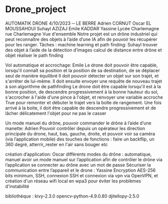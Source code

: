 # Drone_project


AUTOMATIK DRONE
4/10/2023
─
LE BERRE Adrien
CORNUT Oscar
EL MOUSSAHOUI Suhayl
AZIZAJ Emile
KADDAR Yassine
Lycée Charlemagne 
rue Charlemagne
Vue d'ensemble
Notre projet est un drône industriel qui peut reconnaître des objets à l’aide d’une IA afin de pouvoir les récupérer pour les ranger. 
Tâches :
machine learning et path finding: Suhayl
trouver des objet à l’aide de la détection d’images
calcul de distance entre drône et objet 
réaliser le path finding

Vol automatique et accrochage: Emile
Le drone doit pouvoir être capable, lorsqu'il connaît sa position et la position de sa destination, de se déplacer seul de manière équilibré
Il doit pouvoir détecter un objet sur son trajet, et s'arrêter de lui-même. Il doit ensuite envoyer une requête de nouveau trajet à son algorithme de pathfinding
Le drone doit être capable lorsqu'il est à la bonne position, de descendre progressivement à la bonne hauteur du sol, s'accrocher à l'aide d'une pince à l'objet, et renvoyer une variable accroche True pour remonter et débuter le trajet vers la boîte de rangement.
Une fois arrivé à la boite, il doit être capable de descendre progressivement et de lâcher délicatement l'objet pour ne pas le casser

Un mode manuel du drône, pouvoir commander le drône à l’aide d’une manette: Adrien
Pouvoir contrôler depuis un opérateur les direction principale du drone, haut, bas, gauche, droite, et pouvoir voir sa caméra (via l’application mobile)
des touches de fonctions : faire un backflip, un 360 degré, atterrir,,rester en l'air sans bouger etc


création d’application: Oscar
différents modes du drône : automatique, manuel
avoir un mode manuel sur l’application afin de contrôler le drône via l’application
se connecter au drône avec un mot de passe
Sécuriser la communication entre l’appareil et le drone : Yassine 
Encryption AES-256 bits minimum, SSH, connexion SSH et connexion via vpn via OpenVPN, et création d'un réseau wifi local en wpa3  pour éviter les problèmes d'instabilité 


bibliothèque :
kivy-2.3.0
opencv-python-4.9.0.80
djitellopy-2.5.0
